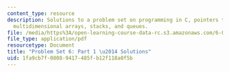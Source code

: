 ```yaml
---
content_type: resource
description: Solutions to a problem set on programming in C, pointers to pointers,
  multidimensional arrays, stacks, and queues.
file: /media/https%3A/open-learning-course-data-rc.s3.amazonaws.com/6-087-practical-programming-in-c-january-iap-2010/1fa9cb7f08089417485fb12f118a0f5b_MIT6_087IAP10_assn06a_sol.pdf
file_type: application/pdf
resourcetype: Document
title: "Problem Set 6: Part 1 \u2014 Solutions"
uid: 1fa9cb7f-0808-9417-485f-b12f118a0f5b
---
```

